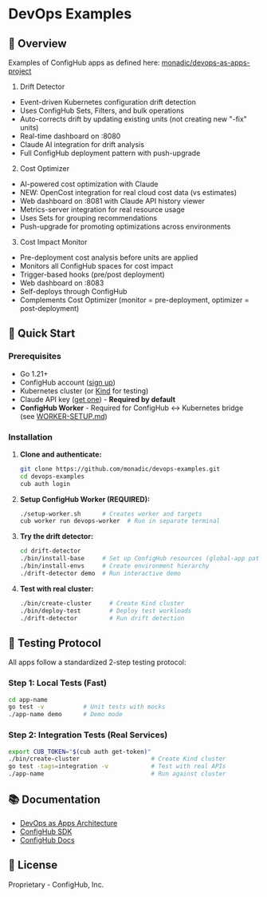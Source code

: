 # DevOps Examples 

## 🚀 Overview

Examples of ConfigHub apps as defined here: [monadic/devops-as-apps-project](https://github.com/monadic/devops-as-apps-project)

1. Drift Detector

  - Event-driven Kubernetes configuration drift detection
  - Uses ConfigHub Sets, Filters, and bulk operations
  - Auto-corrects drift by updating existing units (not creating new "-fix" units)
  - Real-time dashboard on :8080
  - Claude AI integration for drift analysis
  - Full ConfigHub deployment pattern with push-upgrade

  2. Cost Optimizer

  - AI-powered cost optimization with Claude
  - NEW: OpenCost integration for real cloud cost data (vs estimates)
  - Web dashboard on :8081 with Claude API history viewer
  - Metrics-server integration for real resource usage
  - Uses Sets for grouping recommendations
  - Push-upgrade for promoting optimizations across environments

  3. Cost Impact Monitor

  - Pre-deployment cost analysis before units are applied
  - Monitors all ConfigHub spaces for cost impact
  - Trigger-based hooks (pre/post deployment)
  - Web dashboard on :8083
  - Self-deploys through ConfigHub
  - Complements Cost Optimizer (monitor = pre-deployment, optimizer = post-deployment)



## 🚀 Quick Start

### Prerequisites
- Go 1.21+
- ConfigHub account ([sign up](https://confighub.com))
- Kubernetes cluster (or [Kind](https://kind.sigs.k8s.io/) for testing)
- Claude API key ([get one](https://console.anthropic.com/settings/keys)) - **Required by default**
- **ConfigHub Worker** - Required for ConfigHub ↔ Kubernetes bridge (see [WORKER-SETUP.md](WORKER-SETUP.md))

### Installation

1. **Clone and authenticate:**
   ```bash
   git clone https://github.com/monadic/devops-examples.git
   cd devops-examples
   cub auth login
   ```

2. **Setup ConfigHub Worker (REQUIRED):**
   ```bash
   ./setup-worker.sh      # Creates worker and targets
   cub worker run devops-worker  # Run in separate terminal
   ```

3. **Try the drift detector:**
   ```bash
   cd drift-detector
   ./bin/install-base     # Set up ConfigHub resources (global-app pattern)
   ./bin/install-envs     # Create environment hierarchy
   ./drift-detector demo  # Run interactive demo
   ```

3. **Test with real cluster:**
   ```bash
   ./bin/create-cluster     # Create Kind cluster
   ./bin/deploy-test        # Deploy test workloads
   ./drift-detector         # Run drift detection
   ```

## 🧪 Testing Protocol

All apps follow a standardized 2-step testing protocol:

### Step 1: Local Tests (Fast)
```bash
cd app-name
go test -v           # Unit tests with mocks
./app-name demo      # Demo mode
```

### Step 2: Integration Tests (Real Services)
```bash
export CUB_TOKEN="$(cub auth get-token)"
./bin/create-cluster                    # Create Kind cluster
go test -tags=integration -v            # Test with real APIs
./app-name                              # Run against cluster
```


## 📚 Documentation

- [DevOps as Apps Architecture](https://github.com/monadic/devops-as-apps-project)
- [ConfigHub SDK](https://github.com/monadic/devops-sdk)
- [ConfigHub Docs](https://docs.confighub.com)

## 📄 License

Proprietary - ConfigHub, Inc.
